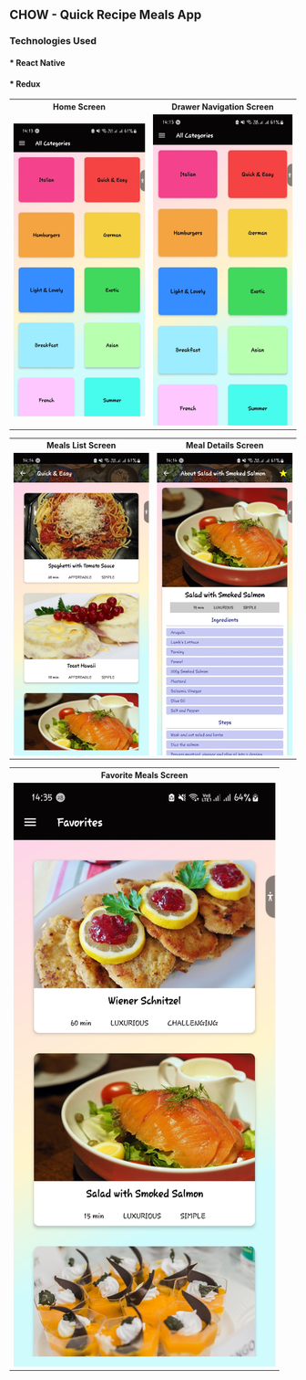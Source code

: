 ## CHOW - Quick Recipe Meals App



### Technologies Used

#### \* React Native

#### \* Redux

<table>
<tr>
<th> Home Screen</th>
<th> Drawer Navigation Screen </th>
</tr>
<tr>
<td>
<img src="./screenshots/screen.jpeg" alt="" style="width: 100%">
</td>
<td>
<img src="./screenshots/screen.jpeg" alt="" style="width: 100%">
</td>
</tr>
</table>

<table>
<tr>
<th> Meals List Screen </th>
<th> Meal Details Screen </th>
</tr>
<tr>
<td>
<img src="./screenshots/screen3.jpeg" alt="" style="width: 100%">
</td>
<td>
<img src="./screenshots/screen4.jpeg" alt="" style="width: 100%">
</td>
</tr>
</table>


<table>
<tr>
<th> Favorite Meals Screen </th>
</tr>
<tr>
<td>
<img src="./screenshots/screen5.jpeg" alt="" style="width: 100%">
</td>
</tr>
</table>

